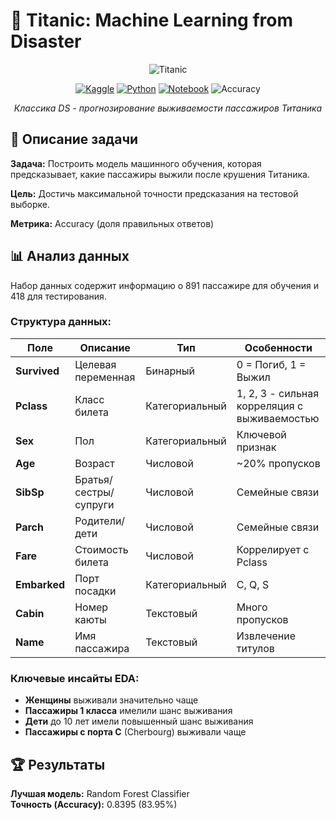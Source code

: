 # 🚢 Titanic: Machine Learning from Disaster

<div align="center">

![Titanic](https://i.imgur.com/MqPnUo3.jpeg)

[![Kaggle](https://img.shields.io/badge/Kaggle-Competition-20BEFF?style=for-the-badge&logo=kaggle&logoColor=white)](https://www.kaggle.com/competitions/titanic)
[![Python](https://img.shields.io/badge/Python-3.8%2B-3776AB?style=for-the-badge&logo=python&logoColor=white)](https://python.org)
[![Notebook](https://img.shields.io/badge/Jupyter-Notebook-F37626?style=for-the-badge&logo=jupyter&logoColor=white)](https://github.com/xndrf/Data_Science_Project/blob/master/Kaggle_Titanic/titanic.ipynb)
![Accuracy](https://img.shields.io/badge/Accuracy-0.8406-brightgreen?style=for-the-badge)

*Классика DS - прогнозирование выживаемости пассажиров Титаника*

</div>

## 🎯 Описание задачи

**Задача:** Построить модель машинного обучения, которая предсказывает, какие пассажиры выжили после крушения Титаника.

**Цель:** Достичь максимальной точности предсказания на тестовой выборке.

**Метрика:** Accuracy (доля правильных ответов)

## 📊 Анализ данных

Набор данных содержит информацию о 891 пассажире для обучения и 418 для тестирования.

### Структура данных:

| Поле | Описание | Тип | Особенности |
|------|-----------|------|-------------|
| **Survived** | Целевая переменная | Бинарный | 0 = Погиб, 1 = Выжил |
| **Pclass** | Класс билета | Категориальный | 1, 2, 3 - сильная корреляция с выживаемостью |
| **Sex** | Пол | Категориальный | Ключевой признак |
| **Age** | Возраст | Числовой | ~20% пропусков |
| **SibSp** | Братья/сестры/супруги | Числовой | Семейные связи |
| **Parch** | Родители/дети | Числовой | Семейные связи |
| **Fare** | Стоимость билета | Числовой | Коррелирует с Pclass |
| **Embarked** | Порт посадки | Категориальный | C, Q, S |
| **Cabin** | Номер каюты | Текстовый | Много пропусков |
| **Name** | Имя пассажира | Текстовый | Извлечение титулов |

### Ключевые инсайты EDA:
- **Женщины** выживали значительно чаще
- **Пассажиры 1 класса** имелили шанс выживания
- **Дети** до 10 лет имели повышенный шанс выживания
- **Пассажиры с порта C** (Cherbourg) выживали чаще


## 🏆 Результаты

**Лучшая модель:** Random Forest Classifier  
**Точность (Accuracy):** 0.8395 (83.95%)  